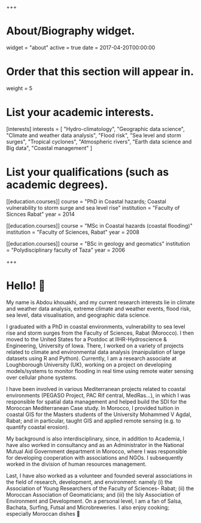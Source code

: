 +++
# About/Biography widget.
widget = "about"
active = true
date = 2017-04-20T00:00:00

# Order that this section will appear in.
weight = 5

# List your academic interests.
[interests]
  interests = [
    "Hydro-climatology",
    "Geographic data science",
    "Climate and weather data analysis",
    "Flood risk",
    "Sea level and storm surges",
    "Tropical cyclones",
    "Atmospheric rivers",
    "Earth data science and Big data",
    "Coastal management"
  ]

# List your qualifications (such as academic degrees).
[[education.courses]]
  course = "PhD in Coastal hazards; Coastal vulnerability to storm surge and sea level rise"
  institution = "Faculty of Sicnces Rabat"
  year = 2014

[[education.courses]]
  course = "MSc in Coastal hazards (coastal flooding)"
  institution = "Faculty of Sciences, Rabat"
  year = 2008

[[education.courses]]
  course = "BSc in geology and geomatics"
  institution = "Polydisciplinary faculty of Taza"
  year = 2006
 
+++

# Hello! 🙂

My name is Abdou khouakhi, and my current research interests lie in climate and weather data analysis, extreme climate and weather events, flood risk, sea level, data visualisation, and geographic data science.

I graduated with a PhD in coastal environments, vulnerability to sea level rise and storm surges from the Faculty of Sciences, Rabat (Morocco). I then moved to the United States for a Postdoc at IIHR-Hydroscience & Engineering, University of Iowa. There, I worked on a variety of projects related to climate and environmental data analysis (manipulation of large datasets using R and Python). Currently, I am a research associate at Loughborough University (UK), working on a project on developing models/systems to monitor flooding in real time using remote water sensing over cellular phone systems.

I have been involved in various Mediterranean projects related to coastal environments (PEGASO Project, PAC Rif central, MedRas…), in which I was responsible for spatial data management and helped build the SDI for the Moroccan Mediterranean Case study. In Morocco, I provided tuition in coastal GIS for the Masters students of the University Mohammed V Agdal, Rabat; and in particular, taught GIS and applied remote sensing (e.g. to quantify coastal erosion).

My background is also interdisciplinary, since, in addition to Academia, I have also worked in consultancy and as an Administrator in the National Mutual Aid Government department in Morocco, where I was responsible for developing cooperation with associations and NGOs. I subsequently worked in the division of human resources management.

Last, I have also worked as a volunteer and founded several associations in the field of research, development, and environment: namely (i) the Association of Young Researchers of the Faculty of Sciences- Rabat; (ii) the Moroccan Association of Geomaticians; and (iii) the Isly Association of Environment and Development. On a personal level, I am a fan of Salsa, Bachata, Surfing, Futsal and Microbreweries. I also enjoy cooking; especially Moroccan dishes 🙂
